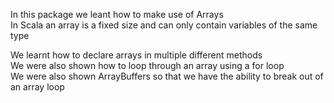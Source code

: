 In this package we leant how to make use of Arrays<br />
In Scala an array is a fixed size and can only contain variables of the same type<br />

We learnt how to declare arrays in multiple different methods<br />
We were also shown how to loop through an array using a for loop<br />
We were also shown ArrayBuffers so that we have the ability to break out of an array loop<br />
